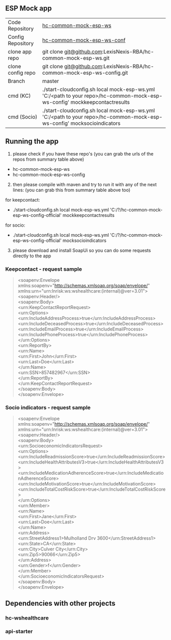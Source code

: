 ## ESP Mock app

|  |  |
--- | --- 
|Code Repository |[hc-common-mock-esp-ws]( https://github.com/LexisNexis-RBA/hc-common-mock-esp-ws) |
|Config Repository |[hc-common-mock-esp-ws-conf](https://github.com/LexisNexis-RBA/hc-common-mock-esp-ws-conf) |
|clone app repo | git clone git@github.com:LexisNexis-RBA/hc-common-mock-esp-ws.git||
|clone config repo | git clone git@github.com:LexisNexis-RBA/hc-common-mock-esp-ws-config.git||
|Branch| master ||
|cmd (KC)|./start-cloudconfig.sh local mock-esp-ws.yml 'C:/\<path to your repo\>/hc-common-mock-esp-ws-config' mockkeepcontactresults ||
|cmd (Socio)|./start-cloudconfig.sh local mock-esp-ws.yml 'C:/\<path to your repo\>/hc-common-mock-esp-ws-config' mocksocioindicators ||


## Running the app
1) please check if you have these repo's (you can grab the urls of the repos from summary table above)
- hc-common-mock-esp-ws
- hc-common-mock-esp-ws-config

2) then please compile with maven and try to run it with any of the next lines: (you can grab this from summary table above too)

for keepcontact:
- ./start-cloudconfig.sh local mock-esp-ws.yml 'C:/?/hc-common-mock-esp-ws-config-official' mockkeepcontactresults

for socio:
- ./start-cloudconfig.sh local mock-esp-ws.yml 'C:/?/hc-common-mock-esp-ws-config-official' mocksocioindicators

3) please download and install SoapUi so you can do some requests directly to the app

### Keepcontact - request sample

> \<soapenv:Envelope xmlns:soapenv="http://schemas.xmlsoap.org/soap/envelope/" xmlns:urn="urn:lnrisk:ws:wshealthcare:(internal)@ver=3.01">  
    \<soapenv:Header/>  
    \<soapenv:Body>  
       \<urn:KeepContactReportRequest>  
       	\<urn:Options>  
            \<urn:IncludeAddressProcess>true</urn:IncludeAddressProcess>  
            \<urn:IncludeDeceasedProcess>true</urn:IncludeDeceasedProcess>  
            \<urn:IncludeEmailProcess>true</urn:IncludeEmailProcess>  
            \<urn:IncludePhoneProcess>true</urn:IncludePhoneProcess>  
         \</urn:Options>  
         \<urn:ReportBy>  
            \<urn:Name>  
               \<urn:First>John</urn:First>  
               \<urn:Last>Doe</urn:Last>  
            \</urn:Name>  
            \<urn:SSN>857482967</urn:SSN>  
         \</urn:ReportBy>  
      \</urn:KeepContactReportRequest>  
   \</soapenv:Body>  
\</soapenv:Envelope>  

### Socio indicators - request sample 
> \<soapenv:Envelope xmlns:soapenv="http://schemas.xmlsoap.org/soap/envelope/" xmlns:urn="urn:lnrisk:ws:wshealthcare:(internal)@ver=3.01">  
   \<soapenv:Header/>  
   \<soapenv:Body>  
      \<urn:SocioeconomicIndicatorsRequest>  
         \<urn:Options>  
            \<urn:IncludeReadmissionScore>true</urn:IncludeReadmissionScore>  
            \<urn:IncludeHealthAttributesV3>true</urn:IncludeHealthAttributesV3>  
            \<urn:IncludeMedicationAdherenceScore>true</urn:IncludeMedicationAdherenceScore>  
            \<urn:IncludeMotivationScore>true</urn:IncludeMotivationScore>  
            \<urn:IncludeTotalCostRiskScore>true</urn:IncludeTotalCostRiskScore>  
         \</urn:Options>  
         \<urn:Member>  
            \<urn:Name>  
               \<urn:First>Jane</urn:First>  
               \<urn:Last>Doe</urn:Last>  
            \</urn:Name>  
            \<urn:Address>  
               \<urn:StreetAddress1>Mulholland Drv 3600</urn:StreetAddress1>  
               \<urn:State>CA</urn:State>  
               \<urn:City>Culver City</urn:City>  
               \<urn:Zip5>90066</urn:Zip5>  
            \</urn:Address>  
            \<urn:Gender>f</urn:Gender>  
         \</urn:Member>  
      \</urn:SocioeconomicIndicatorsRequest>  
   \</soapenv:Body>  
\</soapenv:Envelope>  

## Dependencies with other projects
  ### hc-wshealthcare
  ### api-starter
 
